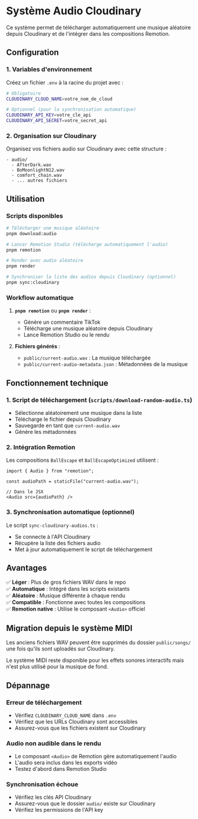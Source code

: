 # Système Audio Cloudinary

Ce système permet de télécharger automatiquement une musique aléatoire depuis Cloudinary et de l'intégrer dans les compositions Remotion.

## Configuration

### 1. Variables d'environnement

Créez un fichier `.env` à la racine du projet avec :

```bash
# Obligatoire
CLOUDINARY_CLOUD_NAME=votre_nom_de_cloud

# Optionnel (pour la synchronisation automatique)
CLOUDINARY_API_KEY=votre_cle_api
CLOUDINARY_API_SECRET=votre_secret_api
```

### 2. Organisation sur Cloudinary

Organisez vos fichiers audio sur Cloudinary avec cette structure :
```
- audio/
  - AfterDark.wav
  - BoMoonlightN12.wav
  - comfort_chain.wav
  - ... autres fichiers
```

## Utilisation

### Scripts disponibles

```bash
# Télécharger une musique aléatoire
pnpm download:audio

# Lancer Remotion Studio (télécharge automatiquement l'audio)
pnpm remotion

# Render avec audio aléatoire
pnpm render

# Synchroniser la liste des audios depuis Cloudinary (optionnel)
pnpm sync:cloudinary
```

### Workflow automatique

1. **`pnpm remotion`** ou **`pnpm render`** :
   - Génère un commentaire TikTok
   - Télécharge une musique aléatoire depuis Cloudinary
   - Lance Remotion Studio ou le rendu

2. **Fichiers générés** :
   - `public/current-audio.wav` : La musique téléchargée
   - `public/current-audio-metadata.json` : Métadonnées de la musique

## Fonctionnement technique

### 1. Script de téléchargement (`scripts/download-random-audio.ts`)

- Sélectionne aléatoirement une musique dans la liste
- Télécharge le fichier depuis Cloudinary
- Sauvegarde en tant que `current-audio.wav`
- Génère les métadonnées

### 2. Intégration Remotion

Les compositions `BallEscape` et `BallEscapeOptimized` utilisent :

```tsx
import { Audio } from "remotion";

const audioPath = staticFile("current-audio.wav");

// Dans le JSX
<Audio src={audioPath} />
```

### 3. Synchronisation automatique (optionnel)

Le script `sync-cloudinary-audios.ts` :
- Se connecte à l'API Cloudinary
- Récupère la liste des fichiers audio
- Met à jour automatiquement le script de téléchargement

## Avantages

✅ **Léger** : Plus de gros fichiers WAV dans le repo  
✅ **Automatique** : Intégré dans les scripts existants  
✅ **Aléatoire** : Musique différente à chaque rendu  
✅ **Compatible** : Fonctionne avec toutes les compositions  
✅ **Remotion native** : Utilise le composant `<Audio>` officiel  

## Migration depuis le système MIDI

Les anciens fichiers WAV peuvent être supprimés du dossier `public/songs/` une fois qu'ils sont uploadés sur Cloudinary.

Le système MIDI reste disponible pour les effets sonores interactifs mais n'est plus utilisé pour la musique de fond.

## Dépannage

### Erreur de téléchargement
- Vérifiez `CLOUDINARY_CLOUD_NAME` dans `.env`
- Vérifiez que les URLs Cloudinary sont accessibles
- Assurez-vous que les fichiers existent sur Cloudinary

### Audio non audible dans le rendu
- Le composant `<Audio>` de Remotion gère automatiquement l'audio
- L'audio sera inclus dans les exports vidéo
- Testez d'abord dans Remotion Studio

### Synchronisation échoue
- Vérifiez les clés API Cloudinary
- Assurez-vous que le dossier `audio/` existe sur Cloudinary
- Vérifiez les permissions de l'API key